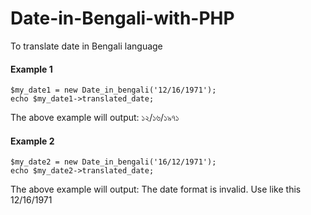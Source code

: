 Date-in-Bengali-with-PHP
========================

To translate date in Bengali language

#### Example 1
```
$my_date1 = new Date_in_bengali('12/16/1971');
echo $my_date1->translated_date;
```

The above example will output:
১২/১৬/১৯৭১

#### Example 2
```
$my_date2 = new Date_in_bengali('16/12/1971');
echo $my_date2->translated_date;
```

The above example will output:
The date format is invalid. Use like this 12/16/1971
